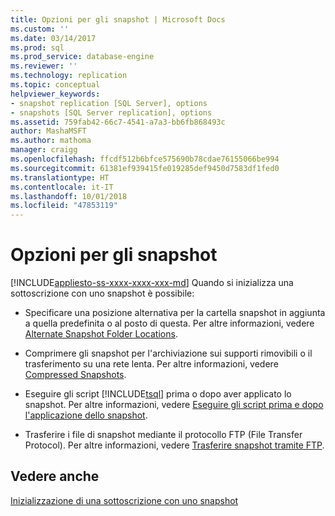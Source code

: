 ```yaml
---
title: Opzioni per gli snapshot | Microsoft Docs
ms.custom: ''
ms.date: 03/14/2017
ms.prod: sql
ms.prod_service: database-engine
ms.reviewer: ''
ms.technology: replication
ms.topic: conceptual
helpviewer_keywords:
- snapshot replication [SQL Server], options
- snapshots [SQL Server replication], options
ms.assetid: 759fab42-66c7-4541-a7a3-bb6fb868493c
author: MashaMSFT
ms.author: mathoma
manager: craigg
ms.openlocfilehash: ffcdf512b6bfce575690b78cdae76155066be994
ms.sourcegitcommit: 61381ef939415fe019285def9450d7583df1fed0
ms.translationtype: HT
ms.contentlocale: it-IT
ms.lasthandoff: 10/01/2018
ms.locfileid: "47853119"
---
```

# <a name="snapshot-options"></a>Opzioni per gli snapshot
[!INCLUDE[appliesto-ss-xxxx-xxxx-xxx-md](../../includes/appliesto-ss-xxxx-xxxx-xxx-md.md)]
  Quando si inizializza una sottoscrizione con uno snapshot è possibile:  
  
-   Specificare una posizione alternativa per la cartella snapshot in aggiunta a quella predefinita o al posto di questa. Per altre informazioni, vedere [Alternate Snapshot Folder Locations](../../relational-databases/replication/alternate-snapshot-folder-locations.md).  
  
-   Comprimere gli snapshot per l'archiviazione sui supporti rimovibili o il trasferimento su una rete lenta. Per altre informazioni, vedere [Compressed Snapshots](../../relational-databases/replication/compressed-snapshots.md).  
  
-   Eseguire gli script [!INCLUDE[tsql](../../includes/tsql-md.md)] prima o dopo aver applicato lo snapshot. Per altre informazioni, vedere [Eseguire gli script prima e dopo l'applicazione dello snapshot](../../relational-databases/replication/execute-scripts-before-and-after-the-snapshot-is-applied.md).  
  
-   Trasferire i file di snapshot mediante il protocollo FTP (File Transfer Protocol). Per altre informazioni, vedere [Trasferire snapshot tramite FTP](../../relational-databases/replication/transfer-snapshots-through-ftp.md).  
  
## <a name="see-also"></a>Vedere anche  
 [Inizializzazione di una sottoscrizione con uno snapshot](../../relational-databases/replication/initialize-a-subscription-with-a-snapshot.md)  
  
  
